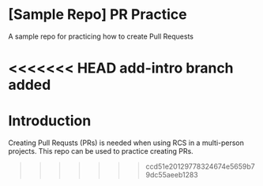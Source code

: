 # [Sample Repo] PR Practice
A sample repo for practicing how to create Pull Requests

<<<<<<< HEAD
add-intro branch added
=======
# Introduction
Creating Pull Requsts (PRs) is needed when using RCS in a multi-person projects. This repo can be used to practice creating PRs.
>>>>>>> ccd51e20129778324674e5659b79dc55aeeb1283
